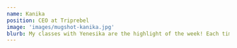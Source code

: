 ```yaml
---
name: Kanika
position: CEO at Triprebel
image: 'images/mugshot-kanika.jpg'
blurb: My classes with Yenesika are the highlight of the week! Each time we do something new, it's challenging but filled with so much fun. She creates a safe space for expression, both physically and emotionally. There is a sense of calm by the end of the class. It is an anchor for the day.
---
```

